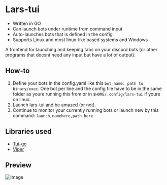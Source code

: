 # Lars-tui
* Written in GO
* Can launch bots under runtime from command input
* Auto-launches bots that is defined in the config
* Supports Linux and most linux-like based systems and Windows

A frontend for launching and keeping tabs on your discord bots (or other programs that doesnt need any input but have a lot of output).

## How-to
1. Define your bots in the config.yaml like this `bot name: path to binary/exec`. One bot per line and the config file have to be in the same folder as youre running this from or in `$HOME/.config/lars-tui` if youre on linux.
2. Launch lars-tui and be amazed (or not).
3. Continue to monitor your currently running bots or launch new by this command: `launch,namehere,path here`
## Libraries used
* [Tui-go](https://github.com/marcusolsson/tui-go/)
* [Viper](https://github.com/spf13/viper)

## Preview
![Image](https://i.imgur.com/iriM1hK.png)
